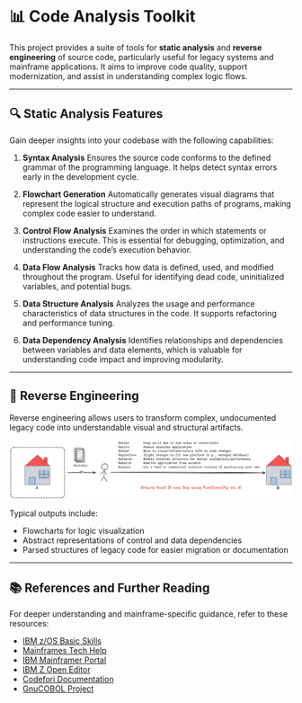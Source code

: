 # 📊 Code Analysis Toolkit

This project provides a suite of tools for **static analysis** and **reverse engineering** of source code, particularly useful for legacy systems and mainframe applications. It aims to improve code quality, support modernization, and assist in understanding complex logic flows.

---

## 🔍 Static Analysis Features

Gain deeper insights into your codebase with the following capabilities:

1. **Syntax Analysis**
   Ensures the source code conforms to the defined grammar of the programming language. It helps detect syntax errors early in the development cycle.

2. **Flowchart Generation**
   Automatically generates visual diagrams that represent the logical structure and execution paths of programs, making complex code easier to understand.

3. **Control Flow Analysis**
   Examines the order in which statements or instructions execute. This is essential for debugging, optimization, and understanding the code’s execution behavior.

4. **Data Flow Analysis**
   Tracks how data is defined, used, and modified throughout the program. Useful for identifying dead code, uninitialized variables, and potential bugs.

5. **Data Structure Analysis**
   Analyzes the usage and performance characteristics of data structures in the code. It supports refactoring and performance tuning.

6. **Data Dependency Analysis**
   Identifies relationships and dependencies between variables and data elements, which is valuable for understanding code impact and improving modularity.

---

## 🔁 Reverse Engineering

Reverse engineering allows users to transform complex, undocumented legacy code into understandable visual and structural artifacts.

![Reverse Engineering Overview](pic.png)

Typical outputs include:

* Flowcharts for logic visualization
* Abstract representations of control and data dependencies
* Parsed structures of legacy code for easier migration or documentation

---

## 📚 References and Further Reading

For deeper understanding and mainframe-specific guidance, refer to these resources:

* [IBM z/OS Basic Skills](https://www.ibm.com/docs/en/zos-basic-skills)
* [Mainframes Tech Help](https://www.mainframestechhelp.com/)
* [IBM Mainframer Portal](https://www.ibmmainframer.com/#)
* [IBM Z Open Editor](https://ibm.github.io/zopeneditor-about/)
* [Codefori Documentation](https://codefori.github.io/docs/)
* [GnuCOBOL Project](https://gnucobol.sourceforge.io/)
